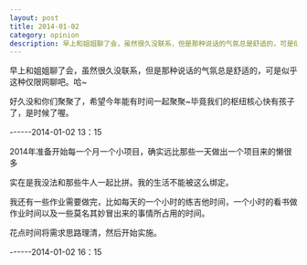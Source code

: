 ```yaml
---
layout: post
title: 2014-01-02
category: opinion
description: 早上和姐姐聊了会，虽然很久没联系，但是那种说话的气氛总是舒适的，可是似乎这种仅限网聊吧。哈~
---
```


早上和姐姐聊了会，虽然很久没联系，但是那种说话的气氛总是舒适的，可是似乎这种仅限网聊吧。哈~

好久没和你们聚聚了，希望今年能有时间一起聚聚~毕竟我们的枢纽核心快有孩子了，是时候了喔。

------2014-01-02 13：15

2014年准备开始每一个月一个小项目，确实远比那些一天做出一个项目来的懒很多

实在是我没法和那些牛人一起比拼。我的生活不能被这么绑定。

我还有一些作业需要做完，比如每天的一个小时的练吉他时间，一个小时的看书做作业时间以及一些莫名其妙冒出来的事情所占用的时间。

花点时间将需求思路理清，然后开始实施。

------2014-01-02 16：15
